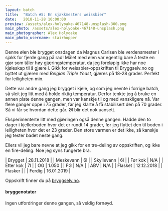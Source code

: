 ```yaml
---
layout: batch
title:  "Batch #5: En sjakkmesters weissbier"
date:   2018-11-28 10:00:00
preview: /assets/alex-holyoake-467148-unsplash-300.png
main_photo: /assets/alex-holyoake-467148-unsplash.png
main_photographer: Alex Holyoake
main_photo_username: stairhopper
---
```


Denne ølen ble brygget onsdagen da Magnus Carlsen ble verdensmester i sjakk for fjerde gang på rad! Målet med ølen var egentlig bare å teste en gjør som tåler høy gjæringstemperatur, da jeg foreløpig ikke har noe kjøleskap til å gjære i. Gikk for weissbier-oppskriften til Bryggselv.no og byttet ut gjæren med *Belgian Triple Yeast*, gjæres på 18-28 grader. Perfekt for leiligheten min. 

Dette var andre gang jeg brygget i kjele, og som jeg nevnte i forrige batch, så sleit jeg litt med å holde riktig temperatur. Derfor tenkte jeg å bruke en annen plate denne gangen, men var kanskje til og med vanskligere nå. Var flere ganger oppe i 75 grader, før jeg klarte å få stabilisert den på 70 grader. Så vi får se hvordan dette går. Øl blir det nok uansett.

Eksperimenterte litt med gjæringen også denne gangen. Hadde den to dager i kjellerboden hvor det er rundt 14 grader, før jeg flyttet den til boden i leiligheten hvor det er 23 grader. Den store varmen er det ikke, så kanskje jeg tester badet neste gang.

Ellers vil jeg bare nevne at jeg gikk for en tre-deling av oppskriften, og ikke en fire-deling. Noe jeg syns fungerte bra.

| Brygget    | 28.11.2018 |
| Meskevann  | 6l         |
| Skyllevann | 6l         |
| Før kok    | N/A        |
| Etter kok  | 7l         |
| OG         | 1.050      |
| FG         | N/A        |
| ABV        | N/A        |
| Flasket    | 12.12.2018 |
| Flasker    |            |
| Ferdig     | 16.01.2019 |

Oppskrift finner du på [bryggselv.no](https://www.bryggselv.no/finest/103008/weissbier-allgrain-%C3%B8lsett-25-liter).


#### bryggenotater

Ingen utfordringer denne gangen, så veldig fornøyd.
